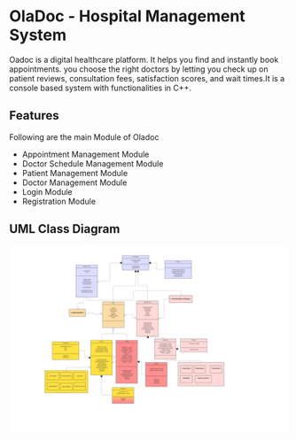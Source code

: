 
# OlaDoc - Hospital Management System

Oadoc is a digital healthcare platform. It helps you find and instantly book appointments.
you choose the right doctors by letting you check up on patient reviews, consultation fees, satisfaction scores, and wait times.It is a console based system with functionalities in C++.




## Features
Following are the main Module of Oladoc

-  Appointment Management Module
-  Doctor Schedule Management Module
-  Patient Management Module
-  Doctor Management Module
-  Login Module
-  Registration Module



## UML Class Diagram

<img src="https://github.com/arfatkh/OlaDoc/blob/LoginTest/imgs/UML.jpg" width="800" height="auto">
